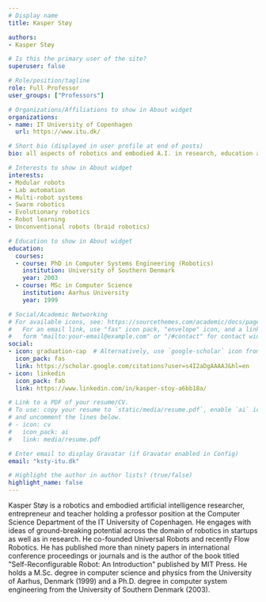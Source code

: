 ```yaml
---
# Display name
title: Kasper Støy

authors:
- Kasper Støy

# Is this the primary user of the site?
superuser: false

# Role/position/tagline
role: Full Professor
user_groups: ["Professors"]

# Organizations/Affiliations to show in About widget
organizations:
- name: IT University of Copenhagen
  url: https://www.itu.dk/

# Short bio (displayed in user profile at end of posts)
bio: all aspects of robotics and embodied A.I. in research, education and entreprenurship.

# Interests to show in About widget
interests:
- Modular robots
- Lab automation
- Multi-robot systems
- Swarm robotics
- Evolutionary robotics
- Robot learning
- Unconventional robots (braid robotics)

# Education to show in About widget
education:
  courses:
  - course: PhD in Computer Systems Engineering (Robotics)
    institution: University of Southern Denmark
    year: 2003
  - course: MSc in Computer Science
    institution: Aarhus University 
    year: 1999

# Social/Academic Networking
# For available icons, see: https://sourcethemes.com/academic/docs/page-builder/#icons
#   For an email link, use "fas" icon pack, "envelope" icon, and a link in the
#   form "mailto:your-email@example.com" or "/#contact" for contact widget.
social:
- icon: graduation-cap  # Alternatively, use `google-scholar` icon from `ai` icon pack
  icon_pack: fas
  link: https://scholar.google.com/citations?user=s4I2aDgAAAAJ&hl=en
- icon: linkedin
  icon_pack: fab
  link: https://www.linkedin.com/in/kasper-stoy-a6bb18a/

# Link to a PDF of your resume/CV.
# To use: copy your resume to `static/media/resume.pdf`, enable `ai` icons in `params.toml`, 
# and uncomment the lines below.
# - icon: cv
#   icon_pack: ai
#   link: media/resume.pdf

# Enter email to display Gravatar (if Gravatar enabled in Config)
email: "ksty-itu.dk"

# Highlight the author in author lists? (true/false)
highlight_name: false
---
```


Kasper Støy is a robotics and embodied artificial intelligence researcher, entrepreneur and teacher holding a professor position at the Computer Science Department of the IT University of Copenhagen. He engages with ideas of ground-breaking potential across the domain of robotics in startups as well as in research. He co-founded Universal Robots and recently Flow Robotics.  He has published more than ninety papers in international conference proceedings or journals and is the author of the book titled "Self-Reconfigurable Robot: An Introduction" published by MIT Press. He holds a M.Sc. degree in computer science and physics from the University of Aarhus, Denmark (1999) and a Ph.D. degree in computer system engineering from the University of Southern Denmark (2003).

